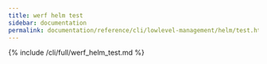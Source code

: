 ```yaml
---
title: werf helm test
sidebar: documentation
permalink: documentation/reference/cli/lowlevel-management/helm/test.html
---
```


{% include /cli/full/werf_helm_test.md %}
